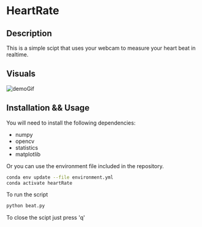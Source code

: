 # HeartRate

## Description

This is a simple scipt that uses your webcam to measure your heart beat in realtime.

## Visuals

![demoGif](exGif.gif)

## Installation && Usage

You will need to install the following dependencies:

* numpy
* opencv
* statistics
* matplotlib

Or you can use the environment file included in the repository.

```bash
conda env update --file environment.yml
conda activate heartRate
```


To run the script

```bash
python beat.py
```
To close the scipt just press 'q'
